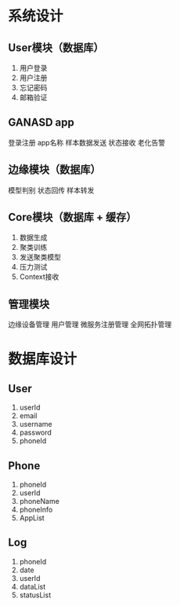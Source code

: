 # 系统设计

## User模块（数据库）
1. 用户登录  
2. 用户注册
3. 忘记密码
4. 邮箱验证

## GANASD app
登录注册
app名称
样本数据发送
状态接收
老化告警

## 边缘模块（数据库）
模型判别
状态回传
样本转发

## Core模块（数据库 + 缓存）
1. 数据生成
2. 聚类训练
3. 发送聚类模型
4. 压力测试
5. Context接收

## 管理模块
边缘设备管理
用户管理
微服务注册管理
全网拓扑管理

# 数据库设计

## User
1. userId
2. email
3. username
4. password
5. phoneId

## Phone
1. phoneId
2. userId
3. phoneName
4. phoneInfo
5. AppList

## Log
1. phoneId
2. date
3. userId
4. dataList
5. statusList